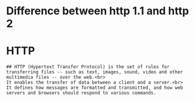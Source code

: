 # Difference between http 1.1 and http 2<br>
# HTTP<br>
    ## HTTP (Hypertext Transfer Protocol) is the set of rules for transferring files -- such as text, images, sound, video and other multimedia files -- over the web.<br> 
    It enables the transfer of data between a client and a server.<br>
    It defines how messages are formatted and transmitted, and how web servers and browsers should respond to various commands.